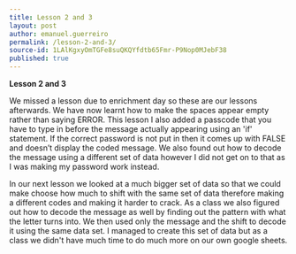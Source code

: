 ```yaml
---
title: Lesson 2 and 3
layout: post
author: emanuel.guerreiro
permalink: /lesson-2-and-3/
source-id: 1LAlKgxyOmTGFe8suQKQYfdtb65Fmr-P9Nop0MJebF38
published: true
---
```

**Lesson 2 and 3**

We missed a lesson due to enrichment day so these are our lessons afterwards. We have now learnt how to make the spaces appear empty rather than saying ERROR. This lesson I also added a passcode that you have to type in before the message actually appearing using an 'if' statement. If the correct password is not put in then it comes up with FALSE and doesn’t display the coded message. We also found out how to decode the message using a different set of data however I did not get on to that as I was making my password work instead.

In our next lesson we looked at a much bigger set of data so that we could make choose how much to shift with the same set of data therefore making a different codes and making it harder to crack. As a class we also figured out how to decode the message as well by finding out the pattern with what the letter turns into. We then used only the message and the shift to decode it using the same data set. I managed to create this set of data but as a class we didn't have much time to do much more on our own google sheets.

